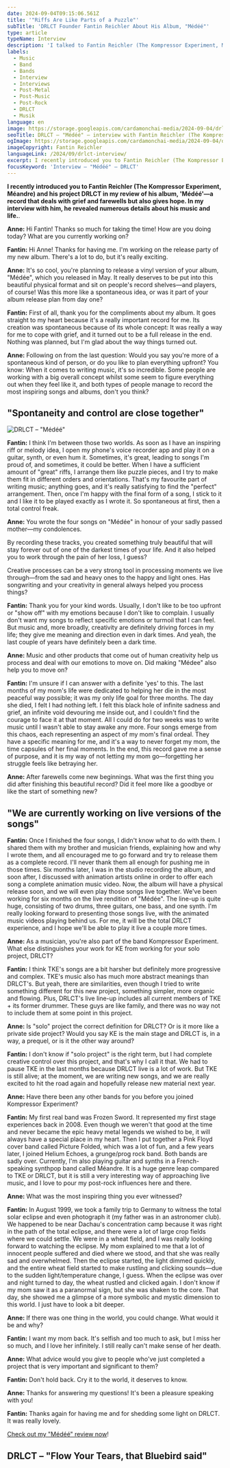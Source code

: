 ```yaml
---
date: 2024-09-04T09:15:06.561Z
title: '"Riffs Are Like Parts of a Puzzle"'
subTitle: 'DRLCT Founder Fantin Reichler About His Album, "Médéé"'
type: article
typeName: Interview
description: 'I talked to Fantin Reichler (The Kompressor Experiment, Méandre) about his solo project, DRLCT and his recently-released album, "Médéé". Please enjoy the interview and learn some fascinating details about his creative process.'
labels:
  - Music
  - Band
  - Bands
  - Interview
  - Interviews
  - Post-Metal
  - Post-Music
  - Post-Rock
  - DRLCT
  - Musik
language: en
image: https://storage.googleapis.com/cardamonchai-media/2024-09-04/drlct-interview-soundsvegan-com-jpg-imagine-080808_1b292f_1024_768/640.webp
seoTitle: DRLCT – "Médéé" – interview with Fantin Reichler (The Kompressor Experiment, Méandre)
ogImage: https://storage.googleapis.com/cardamonchai-media/2024-09-04/drlct-interview-soundsvegan-com-og-jpg-imagine-080808_1b2930_1200_628/640.webp
imageCopyright: Fantin Reichler
languageLink: /2024/09/drlct-interview/
excerpt: I recently introduced you to Fantin Reichler (The Kompressor Experiment, Méandre) and his project DRLCT in my review of his album, 'Médéé'—a record that deals with grief and farewells but also gives hope. In my interview with him, he revealed numerous details about his music and life.
focusKeyword: 'Interview – "Médéé" – DRLCT'
---
```


**I recently introduced you to Fantin Reichler (The Kompressor Experiment, Méandre) and his project DRLCT in my review of his album, 'Médéé'—a record that deals with grief and farewells but also gives hope. In my interview with him, he revealed numerous details about his music and life.**.

**Anne:** Hi Fantin! Thanks so much for taking the time! How are you doing today? What are you currently working on?

**Fantin:** Hi Anne! Thanks for having me. I'm working on the release party of my new album. There's a lot to do, but it's really exciting.

**Anne:** It's so cool, you're planning to release a vinyl version of your album, "Médée", which you released in May. It really deserves to be put into this beautiful physical format and sit on people's record shelves—and players, of course! Was this more like a spontaneous idea, or was it part of your album release plan from day one?

**Fantin:** First of all, thank you for the compliments about my album. It goes straight to my heart because it's a really important record for me. Its creation was spontaneous because of its whole concept: It was really a way for me to cope with grief, and it turned out to be a full release in the end. Nothing was planned, but I'm glad about the way things turned out.

**Anne:** Following on from the last question: Would you say you're more of a spontaneous kind of person, or do you like to plan everything upfront? You know: When it comes to writing music, it's so incredible. Some people are working with a big overall concept whilst some seem to figure everything out when they feel like it, and both types of people manage to record the most inspiring songs and albums, don't you think?

## "Spontaneity and control are close together"

![DRLCT – "Médéé"](https://storage.googleapis.com/cardamonchai-media/2024-08-21/drlct-medee-coverart-soundsvegan-com-jpg-imagine-d8d8d8_6c8ec0_700_700/640.webp 'DRLCT – "Médéé"')

**Fantin:** I think I'm between those two worlds. As soon as I have an inspiring riff or melody idea, I open my phone's voice recorder app and play it on a guitar, synth, or even hum it. Sometimes, it's great, leading to songs I'm proud of, and sometimes, it could be better. When I have a sufficient amount of "great" riffs, I arrange them like puzzle pieces, and I try to make them fit in different orders and orientations. That's my favourite part of writing music; anything goes, and it's really satisfying to find the "perfect" arrangement. Then, once I'm happy with the final form of a song, I stick to it and I like it to be played exactly as I wrote it. So spontaneous at first, then a total control freak.

**Anne:** You wrote the four songs on "Médée" in honour of your sadly passed mother—my condolences.

By recording these tracks, you created something truly beautiful that will stay forever out of one of the darkest times of your life. And it also helped you to work through the pain of her loss, I guess?

Creative processes can be a very strong tool in processing moments we live through—from the sad and heavy ones to the happy and light ones. Has songwriting and your creativity in general always helped you process things?

**Fantin:** Thank you for your kind words. Usually, I don't like to be too upfront or "show off" with my emotions because I don't like to complain. I usually don't want my songs to reflect specific emotions or turmoil that I can feel. But music and, more broadly, creativity are definitely driving forces in my life; they give me meaning and direction even in dark times. And yeah, the last couple of years have definitely been a dark time.

**Anne:** Music and other products that come out of human creativity help us process and deal with our emotions to move on. Did making "Médee" also help you to move on?

**Fantin:** I'm unsure if I can answer with a definite 'yes' to this. The last months of my mom's life were dedicated to helping her die in the most peaceful way possible; it was my only life goal for three months. The day she died, I felt I had nothing left. I felt this black hole of infinite sadness and grief, an infinite void devouring me inside out, and I couldn't find the courage to face it at that moment. All I could do for two weeks was to write music until I wasn't able to stay awake any more. Four songs emerge from this chaos, each representing an aspect of my mom's final ordeal. They have a specific meaning for me, and it's a way to never forget my mom, the time capsules of her final moments. In the end, this record gave me a sense of purpose, and it is my way of not letting my mom go—forgetting her struggle feels like betraying her.

**Anne:** After farewells come new beginnings. What was the first thing you did after finishing this beautiful record? Did it feel more like a goodbye or like the start of something new?

## "We are currently working on live versions of the songs"

**Fantin:** Once I finished the four songs, I didn't know what to do with them. I shared them with my brother and musician friends, explaining how and why I wrote them, and all encouraged me to go forward and try to release them as a complete record. I'll never thank them all enough for pushing me in those times. Six months later, I was in the studio recording the album, and soon after, I discussed with animation artists online in order to offer each song a complete animation music video. Now, the album will have a physical release soon, and we will even play those songs live together. We've been working for six months on the live rendition of "Médée". The line-up is quite huge, consisting of two drums, three guitars, one bass, and one synth. I'm really looking forward to presenting those songs live, with the animated music videos playing behind us. For me, it will be the total DRLCT experience, and I hope we'll be able to play it live a couple more times.

**Anne:** As a musician, you're also part of the band Kompressor Experiment. What else distinguishes your work for KE from working for your solo project, DRLCT?

**Fantin:** I think TKE's songs are a bit harsher but definitely more progressive and complex. TKE's music also has much more abstract meanings than DRLCT's. But yeah, there are similarities, even though I tried to write something different for this new project, something simpler, more organic and flowing. Plus, DRLCT's live line-up includes all current members of TKE + its former drummer. These guys are like family, and there was no way not to include them at some point in this project.

**Anne:** Is "solo" project the correct definition for DRLCT? Or is it more like a private side project? Would you say KE is the main stage and DRLCT is, in a way, a prequel, or is it the other way around?

**Fantin:** I don't know if "solo project" is the right term, but I had complete creative control over this project, and that's why I call it that. We had to pause TKE in the last months because DRLCT live is a lot of work. But TKE is still alive; at the moment, we are writing new songs, and we are really excited to hit the road again and hopefully release new material next year.

**Anne:** Have there been any other bands for you before you joined Kompressor Experiment?

**Fantin:** My first real band was Frozen Sword. It represented my first stage experiences back in 2008. Even though we weren't that good at the time and never became the epic heavy metal legends we wished to be, it will always have a special place in my heart. Then I put together a Pink Floyd cover band called Picture Folded, which was a lot of fun, and a few years later, I joined Helium Echoes, a grunge/prog rock band. Both bands are sadly over. Currently, I'm also playing guitar and synths in a French-speaking synthpop band called Méandre. It is a huge genre leap compared to TKE or DRLCT, but it is still a very interesting way of approaching live music, and I love to pour my post-rock influences here and there.

**Anne:** What was the most inspiring thing you ever witnessed?

**Fantin:** In August 1999, we took a family trip to Germany to witness the total solar eclipse and even photograph it (my father was in an astronomer club). We happened to be near Dachau's concentration camp because it was right in the path of the total eclipse, and there were a lot of large crop fields where we could settle. We were in a wheat field, and I was really looking forward to watching the eclipse. My mom explained to me that a lot of innocent people suffered and died where we stood, and that she was really sad and overwhelmed. Then the eclipse started, the light dimmed quickly, and the entire wheat field started to make rustling and clicking sounds—due to the sudden light/temperature change, I guess. When the eclipse was over and night turned to day, the wheat rustled and clicked again. I don't know if my mom saw it as a paranormal sign, but she was shaken to the core. That day, she showed me a glimpse of a more symbolic and mystic dimension to this world. I just have to look a bit deeper.

**Anne:** If there was one thing in the world, you could change. What would it be and why?

**Fantin:** I want my mom back. It's selfish and too much to ask, but I miss her so much, and I love her infinitely. I still really can't make sense of her death.

**Anne:** What advice would you give to people who've just completed a project that is very important and significant to them?

**Fantin:** Don't hold back. Cry it to the world, it deserves to know.

**Anne:** Thanks for answering my questions! It's been a pleasure speaking with you!

**Fantin:** Thanks again for having me and for shedding some light on DRLCT. It was really lovely.

[Check out my "Médéé" review now](/2024/08/drlct-medee-en/)!

## DRLCT – "Flow Your Tears, that Bluebird said"

<YouTube id="VGFo3tYTgew" />
